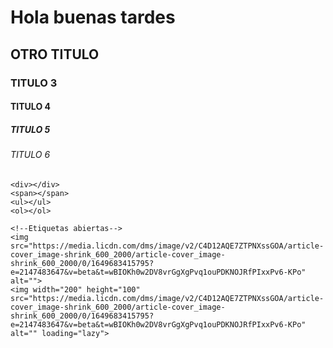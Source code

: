 <!DOCTYPE html>
<html lang="en">
<head>
    <link rel="shortcut icon" href="https://mir-s3-cdn-cf.behance.net/user/276/403d16459831423.5dea877440464.png" type="image/x-icon">
    <meta charset="UTF-8">
    <meta name="viewport" content="width=device-width, initial-scale=1.0">
    <title>Pagina de la clase 1</title>

</head>
<body>
    <!--Etiquetas cerradas-->
    <h1>Hola buenas tardes</h1>
    <h2>OTRO TITULO</h2>
    <h3>TITULO 3</h3>
    <h4>TITULO 4</h4>
    <h5>TITULO 5</h5>
    <h6>TITULO 6</h6>

    <div></div>
    <span></span>
    <ul></ul>
    <ol></ol>

    <!--Etiquetas abiertas-->
    <img src="https://media.licdn.com/dms/image/v2/C4D12AQE7ZTPNXssGOA/article-cover_image-shrink_600_2000/article-cover_image-shrink_600_2000/0/1649683415795?e=2147483647&v=beta&t=wBIOKh0w2DV8vrGgXgPvq1ouPDKNOJRfPIxxPv6-KPo" alt="">
    <img width="200" height="100" src="https://media.licdn.com/dms/image/v2/C4D12AQE7ZTPNXssGOA/article-cover_image-shrink_600_2000/article-cover_image-shrink_600_2000/0/1649683415795?e=2147483647&v=beta&t=wBIOKh0w2DV8vrGgXgPvq1ouPDKNOJRfPIxxPv6-KPo" alt="" loading="lazy">
</body>
</html>
